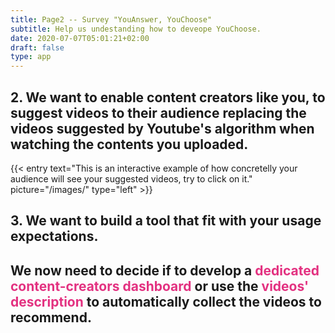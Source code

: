 ```yaml
---
title: Page2 -- Survey "YouAnswer, YouChoose"
subtitle: Help us undestanding how to deveope YouChoose.
date: 2020-07-07T05:01:21+02:00
draft: false
type: app
---
```



<h2> 2. We want to enable content creators like you, to suggest videos to their audience replacing the videos suggested by Youtube's algorithm when watching the contents you uploaded.</h2>
{{< entry 
    text="This is an interactive example of how concretelly your audience will see your suggested videos, try to click on it." 
    picture="/images/" 
    type="left" 
>}}

<h2> 3. We want to build a tool that fit with your usage expectations.</h2>
<h2>We now need to decide if to develop a<a style="color:#e33180"> dedicated content-creators dashboard </a> or use the <a style="color:#e33180">videos' description</a> to automatically collect the videos to recommend.</h2>

